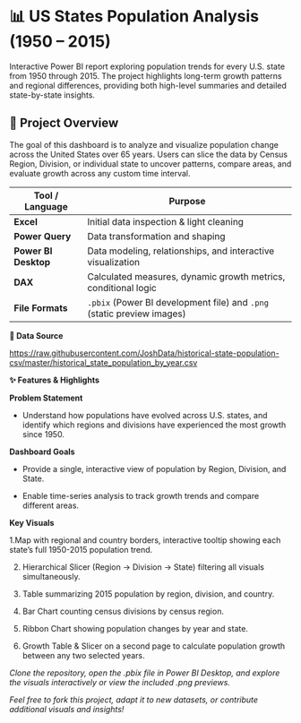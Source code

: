 # 📊 US States Population Analysis (1950 – 2015)

Interactive Power BI report exploring population trends for every U.S. state from 1950 through 2015.
The project highlights long-term growth patterns and regional differences, providing both high-level summaries and detailed state-by-state insights.

## 📝 Project Overview

The goal of this dashboard is to analyze and visualize population change across the United States over 65 years.
Users can slice the data by Census Region, Division, or individual state to uncover patterns, compare areas, and evaluate growth across any custom time interval.



|Tool / Language     | Purpose                                                              |
| -------------------- | ---------------------------------------------------------------------- |
| **Excel**            | Initial data inspection & light cleaning                               |
| **Power Query**      | Data transformation and shaping                                        |
| **Power BI Desktop** | Data modeling, relationships, and interactive visualization            |
| **DAX**              | Calculated measures, dynamic growth metrics, conditional logic         |
| **File Formats**     | `.pbix` (Power BI development file) and `.png` (static preview images) |

**📂 Data Source**

https://raw.githubusercontent.com/JoshData/historical-state-population-csv/master/historical_state_population_by_year.csv

**✨ Features & Highlights**

**Problem Statement**
- Understand how populations have evolved across U.S. states, and identify which regions and divisions have experienced the most growth since 1950.

**Dashboard Goals**

- Provide a single, interactive view of population by Region, Division, and State.

- Enable time-series analysis to track growth trends and compare different areas.

**Key Visuals**

1.Map with regional and country borders, interactive tooltip showing each state’s full 1950-2015 population trend.

2. Hierarchical Slicer (Region → Division → State) filtering all visuals simultaneously.

3. Table summarizing 2015 population by region, division, and country.

4. Bar Chart counting census divisions by census region.

5. Ribbon Chart showing population changes by year and state.

6. Growth Table & Slicer on a second page to calculate population growth between any two selected years.

*Clone the repository, open the .pbix file in Power BI Desktop, and explore the visuals interactively or view the included .png previews.*

*Feel free to fork this project, adapt it to new datasets, or contribute additional visuals and insights!*

